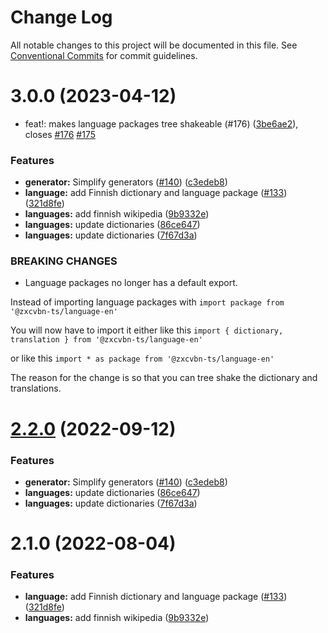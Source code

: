 # Change Log

All notable changes to this project will be documented in this file.
See [Conventional Commits](https://conventionalcommits.org) for commit guidelines.

# 3.0.0 (2023-04-12)

- feat!: makes language packages tree shakeable (#176) ([3be6ae2](https://github.com/zxcvbn-ts/zxcvbn/commit/3be6ae2ae3f4ff7ade756df50c60274cbc2b0e20)), closes [#176](https://github.com/zxcvbn-ts/zxcvbn/issues/176) [#175](https://github.com/zxcvbn-ts/zxcvbn/issues/175)

### Features

- **generator:** Simplify generators ([#140](https://github.com/zxcvbn-ts/zxcvbn/issues/140)) ([c3edeb8](https://github.com/zxcvbn-ts/zxcvbn/commit/c3edeb84de4f0e9a67aa9b07095b174059a6863a))
- **language:** add Finnish dictionary and language package ([#133](https://github.com/zxcvbn-ts/zxcvbn/issues/133)) ([321d8fe](https://github.com/zxcvbn-ts/zxcvbn/commit/321d8fe1daaa0293f314d0a2940de0a867130d76))
- **languages:** add finnish wikipedia ([9b9332e](https://github.com/zxcvbn-ts/zxcvbn/commit/9b9332e8ea491c9dc0e0b5a7e23ed1e40c3d3e5b))
- **languages:** update dictionaries ([86ce647](https://github.com/zxcvbn-ts/zxcvbn/commit/86ce647b5dc675f68e205adcc16646dbfca593e7))
- **languages:** update dictionaries ([7f67d3a](https://github.com/zxcvbn-ts/zxcvbn/commit/7f67d3a71ef3b1136fc965c21d9febbfa3e74193))

### BREAKING CHANGES

- Language packages no longer has a default export.

Instead of importing language packages with
`import package from '@zxcvbn-ts/language-en'`

You will now have to import it either like this
`import { dictionary, translation } from '@zxcvbn-ts/language-en'`

or like this
`import * as package from '@zxcvbn-ts/language-en'`

The reason for the change is so that you can tree shake the
dictionary and translations.

# [2.2.0](https://github.com/zxcvbn-ts/zxcvbn/compare/@zxcvbn-ts/language-fi@2.1.0...@zxcvbn-ts/language-fi@2.2.0) (2022-09-12)

### Features

- **generator:** Simplify generators ([#140](https://github.com/zxcvbn-ts/zxcvbn/issues/140)) ([c3edeb8](https://github.com/zxcvbn-ts/zxcvbn/commit/c3edeb84de4f0e9a67aa9b07095b174059a6863a))
- **languages:** update dictionaries ([86ce647](https://github.com/zxcvbn-ts/zxcvbn/commit/86ce647b5dc675f68e205adcc16646dbfca593e7))
- **languages:** update dictionaries ([7f67d3a](https://github.com/zxcvbn-ts/zxcvbn/commit/7f67d3a71ef3b1136fc965c21d9febbfa3e74193))

# 2.1.0 (2022-08-04)

### Features

- **language:** add Finnish dictionary and language package ([#133](https://github.com/zxcvbn-ts/zxcvbn/issues/133)) ([321d8fe](https://github.com/zxcvbn-ts/zxcvbn/commit/321d8fe1daaa0293f314d0a2940de0a867130d76))
- **languages:** add finnish wikipedia ([9b9332e](https://github.com/zxcvbn-ts/zxcvbn/commit/9b9332e8ea491c9dc0e0b5a7e23ed1e40c3d3e5b))
